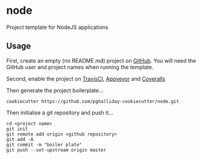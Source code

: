 # node

Project template for NodeJS applications

## Usage

First, create an empty (no README.md) project on [GitHub](https://github.com). You will need the GitHub user and project names when running the template.

Second, enable the project on [TravisCI](https://travis-ci.org), [Appveyor](https://www.appveyor.com/) and [Coveralls](https://coveralls.io)

Then generate the project boilerplate...

```shell
cookiecutter https://github.com/pghalliday-cookiecutter/node.git
```

Then initialise a git repository and push it...

```shell
cd <project name>
git init
git remote add origin <github repository>
git add -A
git commit -m "boiler plate"
git push --set-upstream origin master
```
